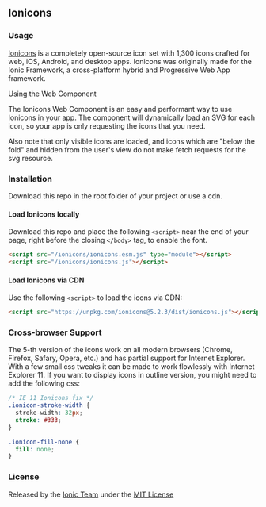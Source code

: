 ## Ionicons

### Usage

[Ionicons](https://ionicons.com/) is a completely open-source icon set with 1,300 icons crafted for web, iOS, Android, and desktop apps. Ionicons was originally made for the Ionic Framework, a cross-platform hybrid and Progressive Web App framework.

Using the Web Component

The Ionicons Web Component is an easy and performant way to use Ionicons in your app. The component will dynamically load an SVG for each icon, so your app is only requesting the icons that you need.

Also note that only visible icons are loaded, and icons which are "below the fold" and hidden from the user's view do not make fetch requests for the svg resource.

### Installation
Download this repo in the root folder of your project or use a cdn.
#### Load Ionicons locally

Download this repo and place the following ```<script>``` near the end of your page, right before the closing ```</body>``` tag, to enable the font.

```html
<script src="/ionicons/ionicons.esm.js" type="module"></script>
<script src="/ionicons/ionicons.js"></script>
```

#### Load Ionicons via CDN

Use the following ```<script>``` to load the icons via CDN:

```html
<script src="https://unpkg.com/ionicons@5.2.3/dist/ionicons.js"></script>
```

### Cross-browser Support
The 5-th version of the icons work on all modern browsers (Chrome, Firefox, Safary, Opera, etc.) and has partial support for Internet Explorer. With a few small css tweaks it can be made to work flowlessly with Internet Explorer 11. If you want to display icons in outline version, you might need to add the following css:
```css
/* IE 11 Ionicons fix */
.ionicon-stroke-width {
  stroke-width: 32px;
  stroke: #333;
}

.ionicon-fill-none {
  fill: none;
}
``` 
### License

Released by the [Ionic Team](https://ionicframework.com/) under the [MIT License](https://opensource.org/licenses/MIT)